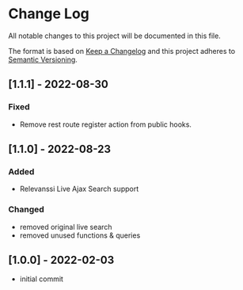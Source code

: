
# Change Log
All notable changes to this project will be documented in this file.
 
The format is based on [Keep a Changelog](http://keepachangelog.com/)
and this project adheres to [Semantic Versioning](http://semver.org/).

## [1.1.1] - 2022-08-30
 
### Fixed
- Remove rest route register action from public hooks.

## [1.1.0] - 2022-08-23
 
### Added
- Relevanssi Live Ajax Search support
   
### Changed
- removed original live search
- removed unused functions & queries
 
## [1.0.0] - 2022-02-03
- initial commit